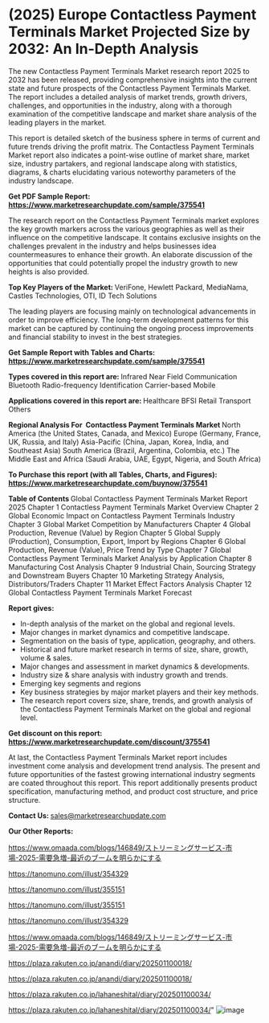 # (2025) Europe Contactless Payment Terminals Market Projected Size by 2032: An In-Depth Analysis

The new Contactless Payment Terminals Market research report 2025 to 2032 has been released, providing comprehensive insights into the current state and future prospects of the Contactless Payment Terminals Market. The report includes a detailed analysis of market trends, growth drivers, challenges, and opportunities in the industry, along with a thorough examination of the competitive landscape and market share analysis of the leading players in the market.

This report is detailed sketch of the business sphere in terms of current and future trends driving the profit matrix. The Contactless Payment Terminals Market report also indicates a point-wise outline of market share, market size, industry partakers, and regional landscape along with statistics, diagrams, &amp; charts elucidating various noteworthy parameters of the industry landscape.

<strong><b>Get PDF Sample Report: <a href=https://www.marketresearchupdate.com/sample/375541>https://www.marketresearchupdate.com/sample/375541</a></b></strong>

The research report on the Contactless Payment Terminals market explores the key growth markers across the various geographies as well as their influence on the competitive landscape. It contains exclusive insights on the challenges prevalent in the industry and helps businesses idea countermeasures to enhance their growth. An elaborate discussion of the opportunities that could potentially propel the industry growth to new heights is also provided.

<strong><b>Top Key Players of the Market:
</b></strong>VeriFone, Hewlett Packard, MediaNama, Castles Technologies, OTI, ID Tech Solutions<strong><b>
</b></strong>

The leading players are focusing mainly on technological advancements in order to improve efficiency. The long-term development patterns for this market can be captured by continuing the ongoing process improvements and financial stability to invest in the best strategies.

<strong><b>Get Sample Report with Tables and Charts: <a href=https://www.marketresearchupdate.com/sample/375541>https://www.marketresearchupdate.com/sample/375541</a></b></strong>

<strong><b>Types covered in this report are:
</b></strong>Infrared
Near Field Communication
Bluetooth
Radio-frequency Identification
Carrier-based Mobile<strong><b>
</b></strong>

<strong><b>Applications covered in this report are:
</b></strong>Healthcare
BFSI
Retail
Transport
Others<strong><b>
</b></strong>

<strong><b>Regional Analysis For  Contactless Payment Terminals Market</b></strong><strong><b>
</b></strong>North America (the United States, Canada, and Mexico)
Europe (Germany, France, UK, Russia, and Italy)
Asia-Pacific (China, Japan, Korea, India, and Southeast Asia)
South America (Brazil, Argentina, Colombia, etc.)
The Middle East and Africa (Saudi Arabia, UAE, Egypt, Nigeria, and South Africa)

<strong><b>To Purchase this report (with all Tables, Charts, and Figures): <a href=https://www.marketresearchupdate.com/buynow/375541>https://www.marketresearchupdate.com/buynow/375541</a></b></strong>

<strong><b>Table of Contents</b></strong><strong><b>
</b></strong>Global Contactless Payment Terminals Market Report 2025
Chapter 1 Contactless Payment Terminals Market Overview
Chapter 2 Global Economic Impact on Contactless Payment Terminals Industry
Chapter 3 Global Market Competition by Manufacturers
Chapter 4 Global Production, Revenue (Value) by Region
Chapter 5 Global Supply (Production), Consumption, Export, Import by Regions
Chapter 6 Global Production, Revenue (Value), Price Trend by Type
Chapter 7 Global Contactless Payment Terminals Market Analysis by Application
Chapter 8 Manufacturing Cost Analysis
Chapter 9 Industrial Chain, Sourcing Strategy and Downstream Buyers
Chapter 10 Marketing Strategy Analysis, Distributors/Traders
Chapter 11 Market Effect Factors Analysis
Chapter 12 Global Contactless Payment Terminals Market Forecast

<strong><b>Report gives:</b></strong>

- In-depth analysis of the market on the global and regional levels.
- Major changes in market dynamics and competitive landscape.
- Segmentation on the basis of type, application, geography, and others.
- Historical and future market research in terms of size, share, growth, volume &amp; sales.
- Major changes and assessment in market dynamics &amp; developments.
- Industry size &amp; share analysis with industry growth and trends.
- Emerging key segments and regions
- Key business strategies by major market players and their key methods.
- The research report covers size, share, trends, and growth analysis of the Contactless Payment Terminals Market on the global and regional level.

<strong><b>Get discount on this report: <a href=https://www.marketresearchupdate.com/discount/375541>https://www.marketresearchupdate.com/discount/375541</a></b></strong>

At last, the Contactless Payment Terminals Market report includes investment come analysis and development trend analysis. The present and future opportunities of the fastest growing international industry segments are coated throughout this report. This report additionally presents product specification, manufacturing method, and product cost structure, and price structure.

<strong><b>Contact Us:
</b></strong>sales@marketresearchupdate.com

<strong>Our Other Reports:</strong>

<a href=https://www.omaada.com/blogs/146849/ストリーミングサービス-市場-2025-需要急増-最近のブームを明らかにする>https://www.omaada.com/blogs/146849/ストリーミングサービス-市場-2025-需要急増-最近のブームを明らかにする</a>

<a href=https://tanomuno.com/illust/354329>https://tanomuno.com/illust/354329</a>

<a href=https://tanomuno.com/illust/355151>https://tanomuno.com/illust/355151</a>

<a href=https://tanomuno.com/illust/355151>https://tanomuno.com/illust/355151</a>

<a href=https://tanomuno.com/illust/354329>https://tanomuno.com/illust/354329</a>

<a href=https://www.omaada.com/blogs/146849/ストリーミングサービス-市場-2025-需要急増-最近のブームを明らかにする>https://www.omaada.com/blogs/146849/ストリーミングサービス-市場-2025-需要急増-最近のブームを明らかにする</a>

<a href=https://plaza.rakuten.co.jp/anandi/diary/202501100018/>https://plaza.rakuten.co.jp/anandi/diary/202501100018/</a>

<a href=https://plaza.rakuten.co.jp/anandi/diary/202501100018/>https://plaza.rakuten.co.jp/anandi/diary/202501100018/</a>

<a href=https://plaza.rakuten.co.jp/lahaneshital/diary/202501100034/>https://plaza.rakuten.co.jp/lahaneshital/diary/202501100034/</a>

<a href=https://plaza.rakuten.co.jp/lahaneshital/diary/202501100034/>https://plaza.rakuten.co.jp/lahaneshital/diary/202501100034/</a>"
![image](https://github.com/user-attachments/assets/325d5818-6889-4e8e-89ea-7769908f130f)
